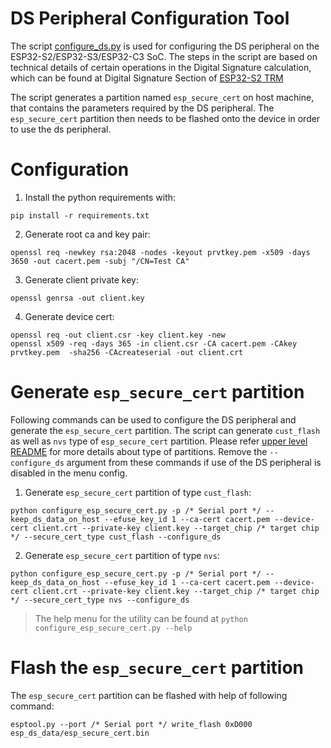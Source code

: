 # DS Peripheral Configuration Tool
The script [configure_ds.py](./configure_ds.py) is used for configuring the DS peripheral on the ESP32-S2/ESP32-S3/ESP32-C3 SoC. The steps in the script are based on technical details of certain operations in the Digital Signature calculation, which can be found at Digital Signature Section of [ESP32-S2 TRM](https://www.espressif.com/sites/default/files/documentation/esp32-s2_technical_reference_manual_en.pdf)

The script generates a partition named `esp_secure_cert` on host machine, that contains the parameters required by the DS peripheral. The `esp_secure_cert` partition then needs to be flashed onto the device in order to use the ds peripheral.

# Configuration

1) Install the python requirements with:
```
pip install -r requirements.txt
```
2) Generate root ca and key pair:
```
openssl req -newkey rsa:2048 -nodes -keyout prvtkey.pem -x509 -days 3650 -out cacert.pem -subj "/CN=Test CA"
```

3) Generate client private key:
```
openssl genrsa -out client.key
```

4) Generate device cert:
```
openssl req -out client.csr -key client.key -new
openssl x509 -req -days 365 -in client.csr -CA cacert.pem -CAkey prvtkey.pem  -sha256 -CAcreateserial -out client.crt
```

# Generate `esp_secure_cert` partition
Following commands can be used to configure the DS peripheral and generate the `esp_secure_cert` partition.
The script can generate `cust_flash` as well as `nvs` type of `esp_secure_cert` partition. Please refer [upper level README](../README.md) for more details about type of partitions. Remove the `--configure_ds` argument from these commands if use of the DS peripheral is disabled in the menu config.

1. Generate `esp_secure_cert` partition of type `cust_flash`:

```
python configure_esp_secure_cert.py -p /* Serial port */ --keep_ds_data_on_host --efuse_key_id 1 --ca-cert cacert.pem --device-cert client.crt --private-key client.key --target_chip /* target chip */ --secure_cert_type cust_flash --configure_ds
```

2. Generate `esp_secure_cert` partition of type `nvs`:
```
python configure_esp_secure_cert.py -p /* Serial port */ --keep_ds_data_on_host --efuse_key_id 1 --ca-cert cacert.pem --device-cert client.crt --private-key client.key --target_chip /* target chip */ --secure_cert_type nvs --configure_ds
```

> The help menu for the utility can be found at `python configure_esp_secure_cert.py --help`

# Flash the `esp_secure_cert` partition
The `esp_secure_cert` partition can be flashed with help of following command:
```
esptool.py --port /* Serial port */ write_flash 0xD000 esp_ds_data/esp_secure_cert.bin
```
